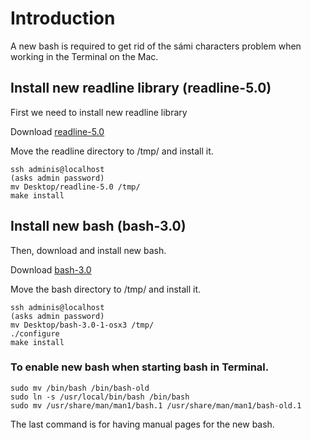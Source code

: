# Introduction

A new bash is required to get rid of the sámi characters problem when
working in the Terminal on the Mac.

## Install new readline library (readline-5.0)

First we need to install new readline library

Download
[readline-5.0](http://www.hmug.org/pub/MacOS_X/BSD/Libraries/System/readline/readline-5.0-2-osx3.tar.gz)

Move the readline directory to /tmp/ and install it.

    ssh adminis@localhost
    (asks admin password)
    mv Desktop/readline-5.0 /tmp/
    make install

## Install new bash (bash-3.0)

Then, download and install new bash.

Download
[bash-3.0](http://www.hmug.org/pub/MacOS_X/BSD/Applications/Shells/bash/bash-3.0-1-osx3.tar.gz)

Move the bash directory to /tmp/ and install it.

    ssh adminis@localhost
    (asks admin password)
    mv Desktop/bash-3.0-1-osx3 /tmp/
    ./configure
    make install

### To enable new bash when starting bash in Terminal.

    sudo mv /bin/bash /bin/bash-old
    sudo ln -s /usr/local/bin/bash /bin/bash
    sudo mv /usr/share/man/man1/bash.1 /usr/share/man/man1/bash-old.1

The last command is for having manual pages for the new bash.
